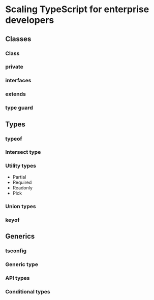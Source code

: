 # Scaling TypeScript for enterprise developers

## Classes

### Class

### private

### interfaces

### extends

### type guard

## Types

### typeof

### Intersect type

### Utility types

- Partial
- Required
- Readonly
- Pick

### Union types

### keyof

## Generics

### tsconfig

### Generic type

### API types

### Conditional types

### 